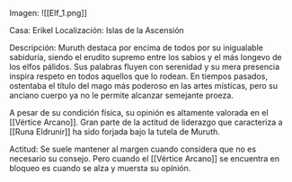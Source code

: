 Imagen:
	![[Elf_1.png]]

Casa: Erikel
Localización: Islas de la Ascensión

Descripción:
Muruth destaca por encima de todos por su inigualable sabiduría, siendo el erudito supremo entre los sabios y el más longevo de los elfos pálidos. Sus palabras fluyen con serenidad y su mera presencia inspira respeto en todos aquellos que lo rodean. En tiempos pasados, ostentaba el título del mago más poderoso en las artes místicas, pero su anciano cuerpo ya no le permite alcanzar semejante proeza.

A pesar de su condición física, su opinión es altamente valorada en el [[Vértice Arcano]]. Gran parte de la actitud de liderazgo que caracteriza a [[Runa Eldrunir]] ha sido forjada bajo la tutela de Muruth.

Actitud:
	 Se suele mantener al margen cuando considera que no es necesario su consejo. Pero cuando el [[Vértice Arcano]] se encuentra en bloqueo es cuando se alza y muersta su opinión.